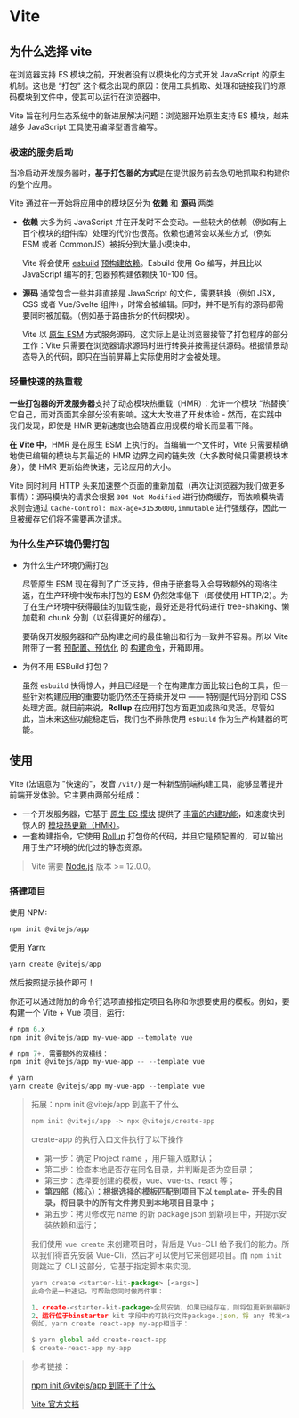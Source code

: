 # Vite

## 为什么选择 vite

在浏览器支持 ES 模块之前，开发者没有以模块化的方式开发 JavaScript 的原生机制。这也是 “打包” 这个概念出现的原因：使用工具抓取、处理和链接我们的源码模块到文件中，使其可以运行在浏览器中。

Vite 旨在利用生态系统中的新进展解决问题：浏览器开始原生支持 ES 模块，越来越多 JavaScript 工具使用编译型语言编写。

### 极速的服务启动

当冷启动开发服务器时，**基于打包器的方式**是在提供服务前去急切地抓取和构建你的整个应用。

Vite 通过在一开始将应用中的模块区分为 **依赖** 和 **源码** 两类

- **依赖** 大多为纯 JavaScript 并在开发时不会变动。一些较大的依赖（例如有上百个模块的组件库）处理的代价也很高。依赖也通常会以某些方式（例如 ESM 或者 CommonJS）被拆分到大量小模块中。

  Vite 将会使用 [esbuild](https://esbuild.github.io/) [预构建依赖](https://vitejs.cn/guide/dep-pre-bundling.html)。Esbuild 使用 Go 编写，并且比以 JavaScript 编写的打包器预构建依赖快 10-100 倍。

- **源码** 通常包含一些并非直接是 JavaScript 的文件，需要转换（例如 JSX，CSS 或者 Vue/Svelte 组件），时常会被编辑。同时，并不是所有的源码都需要同时被加载。（例如基于路由拆分的代码模块）。

  Vite 以 [原生 ESM](https://developer.mozilla.org/en-US/docs/Web/JavaScript/Guide/Modules) 方式服务源码。这实际上是让浏览器接管了打包程序的部分工作：Vite 只需要在浏览器请求源码时进行转换并按需提供源码。根据情景动态导入的代码，即只在当前屏幕上实际使用时才会被处理。

### 轻量快速的热重载

**一些打包器的开发服务器**支持了动态模块热重载（HMR）：允许一个模块 “热替换” 它自己，而对页面其余部分没有影响。这大大改进了开发体验 - 然而，在实践中我们发现，即使是 HMR 更新速度也会随着应用规模的增长而显著下降。

**在 Vite 中**，HMR 是在原生 ESM 上执行的。当编辑一个文件时，Vite 只需要精确地使已编辑的模块与其最近的 HMR 边界之间的链失效（大多数时候只需要模块本身），使 HMR 更新始终快速，无论应用的大小。

Vite 同时利用 HTTP 头来加速整个页面的重新加载（再次让浏览器为我们做更多事情）：源码模块的请求会根据 `304 Not Modified` 进行协商缓存，而依赖模块请求则会通过 `Cache-Control: max-age=31536000,immutable` 进行强缓存，因此一旦被缓存它们将不需要再次请求。

### 为什么生产环境仍需打包

- 为什么生产环境仍需打包

  尽管原生 ESM 现在得到了广泛支持，但由于嵌套导入会导致额外的网络往返，在生产环境中发布未打包的 ESM 仍然效率低下（即使使用 HTTP/2）。为了在生产环境中获得最佳的加载性能，最好还是将代码进行 tree-shaking、懒加载和 chunk 分割（以获得更好的缓存）。

  要确保开发服务器和产品构建之间的最佳输出和行为一致并不容易。所以 Vite 附带了一套 [预配置、预优化](https://vitejs.cn/guide/features.html#build-optimizations) 的 [构建命令](https://vitejs.cn/guide/build.html)，开箱即用。

- 为何不用 ESBuild 打包？

  虽然 `esbuild` 快得惊人，并且已经是一个在构建库方面比较出色的工具，但一些针对构建应用的重要功能仍然还在持续开发中 —— 特别是代码分割和 CSS 处理方面。就目前来说，**Rollup** 在应用打包方面更加成熟和灵活。尽管如此，当未来这些功能稳定后，我们也不排除使用 `esbuild` 作为生产构建器的可能。

## 使用

Vite (法语意为 "快速的"，发音 `/vit/`) 是一种新型前端构建工具，能够显著提升前端开发体验。它主要由两部分组成：

- 一个开发服务器，它基于 [原生 ES 模块](https://developer.mozilla.org/en-US/docs/Web/JavaScript/Guide/Modules) 提供了 [丰富的内建功能](https://vitejs.cn/guide/features.html)，如速度快到惊人的 [模块热更新（HMR）](https://vitejs.cn/guide/features.html#hot-module-replacement)。
- 一套构建指令，它使用 [Rollup](https://rollupjs.org/) 打包你的代码，并且它是预配置的，可以输出用于生产环境的优化过的静态资源。

> Vite 需要 [Node.js](https://nodejs.org/en/) 版本 >= 12.0.0。

### 搭建项目

使用 NPM:

```js
npm init @vitejs/app
```

使用 Yarn:

```js
yarn create @vitejs/app
```

然后按照提示操作即可！

你还可以通过附加的命令行选项直接指定项目名称和你想要使用的模板。例如，要构建一个 Vite + Vue 项目，运行:

```js
# npm 6.x
npm init @vitejs/app my-vue-app --template vue

# npm 7+, 需要额外的双横线：
npm init @vitejs/app my-vue-app -- --template vue

# yarn
yarn create @vitejs/app my-vue-app --template vue
```

> 拓展：npm init @vitejs/app 到底干了什么
>
> ```js
> npm init @vitejs/app -> npx @vitejs/create-app
> ```
>
> create-app 的执行入口文件执行了以下操作
>
> - 第一步：确定 Project name ，用户输入或默认；
> - 第二步：检查本地是否存在同名目录，并判断是否为空目录；
> - 第三步：选择要创建的模板，vue、vue-ts、react 等；
> - **第四部（核心）：根据选择的模板匹配到项目下以 `template-` 开头的目录，将目录中的所有文件拷贝到本地项目目录中；**
> - 第五步：拷贝修改完 name 的新 package.json 到新项目中，并提示安装依赖和运行；
>
> 我们使用 `vue create` 来创建项目时，背后是 Vue-CLI 给予我们的能力。所以我们得首先安装 Vue-Cli，然后才可以使用它来创建项目。而 `npm init` 则跳过了 CLI 这部分，它基于指定脚本来实现。
>
> ```javascript
> yarn create <starter-kit-package> [<args>]
> 此命令是一种速记，可帮助您同时做两件事：
>
> 1、create-<starter-kit-package>全局安装，如果已经存在，则将包更新到最新版本
> 2、运行位于binstarter kit 字段中的可执行文件package.json，将 any 转发<args>给它
> 例如，yarn create react-app my-app相当于：
>
> $ yarn global add create-react-app
> $ create-react-app my-app
> ```

> 参考链接：
>
> [npm init @vitejs/app 到底干了什么](http://www.babyitellyou.com/details?id=60726b140a6c640f8b4611b4)
>
> [Vite 官方文档](https://vitejs.cn/)
